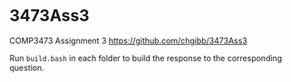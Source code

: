 # 3473Ass3
COMP3473 Assignment 3
https://github.com/chgibb/3473Ass3

Run ```build.bash``` in each folder to build the response to the corresponding question.